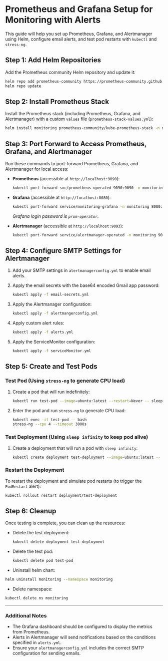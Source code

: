 
# Prometheus and Grafana Setup for Monitoring with Alerts

This guide will help you set up Prometheus, Grafana, and Alertmanager using Helm, configure email alerts, and test pod restarts with `kubectl` and `stress-ng`.

## Step 1: Add Helm Repositories

Add the Prometheus community Helm repository and update it:

```bash
helm repo add prometheus-community https://prometheus-community.github.io/helm-charts
helm repo update
```

## Step 2: Install Prometheus Stack

Install the Prometheus stack (including Prometheus, Grafana, and Alertmanager) with a custom `values` file (`prometheus-stack-values.yml`):

```bash
helm install monitoring prometheus-community/kube-prometheus-stack -n monitoring -f prometheus-stack-values.yml --create-namespace
```

## Step 3: Port Forward to Access Prometheus, Grafana, and Alertmanager

Run these commands to port-forward Prometheus, Grafana, and Alertmanager for local access:

- **Prometheus** (accessible at `http://localhost:9090`):

  ```bash
  kubectl port-forward svc/prometheus-operated 9090:9090 -n monitoring --address 0.0.0.0
  ```

- **Grafana** (accessible at `http://localhost:8080`):

  ```bash
  kubectl port-forward service/monitoring-grafana -n monitoring 8080:80 --address 0.0.0.0
  ```

  *Grafana login password is `prom-operator`.*

- **Alertmanager** (accessible at `http://localhost:9093`):

  ```bash
  kubectl port-forward service/alertmanager-operated -n monitoring 9093:9093 --address 0.0.0.0
  ```

## Step 4: Configure SMTP Settings for Alertmanager

1. Add your SMTP settings in `alertmanagerconfig.yml` to enable email alerts.

2. Apply the email secrets with the base64 encoded Gmail app password:

   ```bash
   kubectl apply -f email-secrets.yml
   ```

3. Apply the Alertmanager configuration:

   ```bash
   kubectl apply -f alertmangerconfig.yml
   ```

4. Apply custom alert rules:

   ```bash
   kubectl apply -f alerts.yml
   ```

5. Apply the ServiceMonitor configuration:

   ```bash
   kubectl apply -f serviceMonitor.yml
   ```

## Step 5: Create and Test Pods

### Test Pod (Using `stress-ng` to generate CPU load)

1. Create a pod that will run indefinitely:

   ```bash
   kubectl run test-pod --image=ubuntu:latest --restart=Never -- sleep infinity
   ```

2. Enter the pod and run `stress-ng` to generate CPU load:

   ```bash
   kubectl exec -it test-pod -- bash
   stress-ng --cpu 4 --timeout 3000s
   ```

### Test Deployment (Using `sleep infinity` to keep pod alive)

1. Create a deployment that will run a pod with `sleep infinity`:

   ```bash
   kubectl create deployment test-deployment --image=ubuntu:latest -- /bin/bash -c "sleep infinity"
   ```

### Restart the Deployment

To restart the deployment and simulate pod restarts (to trigger the `PodRestart` alert):

```bash
kubectl rollout restart deployment/test-deployment
```

## Step 6: Cleanup

Once testing is complete, you can clean up the resources:

- Delete the test deployment:

  ```bash
  kubectl delete deployment test-deployment
  ```

- Delete the test pod:

  ```bash
  kubectl delete pod test-pod
  ```

- Uninstall helm chart:

```bash
helm uninstall monitoring --namespace monitoring
```

- Delete namespace:
```bash
kubectl delete ns monitoring
```

---

### Additional Notes

- The Grafana dashboard should be configured to display the metrics from Prometheus.
- Alerts in Alertmanager will send notifications based on the conditions specified in `alerts.yml`.
- Ensure your `alertmanagerconfig.yml` includes the correct SMTP configuration for sending emails.


